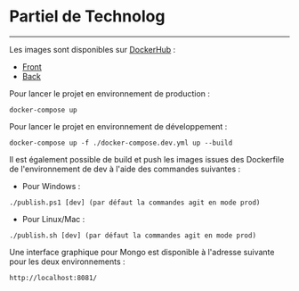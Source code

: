 # Partiel de Technolog
***

Les images sont disponibles sur [DockerHub](https://hub.docker.com/) :
- [Front](https://hub.docker.com/repository/docker/backtrack5r3/exam_front)
- [Back](https://hub.docker.com/repository/docker/backtrack5r3/exam_back)

Pour lancer le projet en environnement de production :
```
docker-compose up
```

Pour lancer le projet en environnement de développement :
```
docker-compose up -f ./docker-compose.dev.yml up --build
```

Il est également possible de build et push les images issues des Dockerfile de l'environnement de dev à l'aide des commandes suivantes :
- Pour Windows :
```
./publish.ps1 [dev] (par défaut la commandes agit en mode prod)
```
- Pour Linux/Mac :
```
./publish.sh [dev] (par défaut la commandes agit en mode prod)
```

Une interface graphique pour Mongo est disponible à l'adresse suivante pour les deux environnements :
```
http://localhost:8081/
```